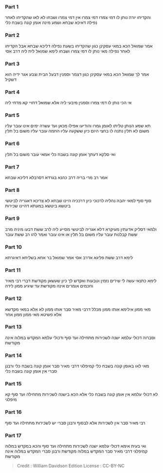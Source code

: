 
### Part 1
והקדיחו יורה נותן לו דמי צמרו דמי צמרו אין דמי צמרו ושבחו לא לאו שהקדיחו לאחר נפילה דאיכא שבחא ושמע מינה אומן קונה בשבח כלי

### Part 2
אמר שמואל הכא במאי עסקינן כגון שהקדיחו בשעת נפילה דליכא שבחא אבל הקדיחו לאחר נפילה מאי נותן לו דמי צמרו ושבחו לימא שמואל לית ליה דרב אסי

### Part 3
אמר לך שמואל הכא במאי עסקינן כגון דצמר וסמנין דבעל הבית וצבע אגר ידיה הוא דשקיל

### Part 4
אי הכי נותן לו דמי צמרו וסמנין מיבעי ליה אלא שמואל דחויי קא מדחי ליה

### Part 5
תא שמע הנותן טליתו לאומן גמרו והודיעו אפילו מכאן ועד עשרה ימים אינו עובר עליו משום לא תלין נתנה לו בחצי היום כיון ששקעה עליו החמה עובר עליו משום בל תלין

### Part 6
ואי סלקא דעתך אומן קונה בשבח כלי אמאי עובר משום בל תלין

### Part 7
אמר רב מרי בריה דרב כהנא בגרדא דסרבלא דליכא שבחא

### Part 8
סוף סוף למאי יהבה נהליה לרכוכי כיון דרככיה היינו שבחא לא צריכא דאגריה לביטשי ביטשא ביטשא במעתא דהיינו שכירות

### Part 9
ולמאי דסליק אדעתין מעיקרא דלא אגריה לביטשי מסייע ליה לרב ששת דבעו מיניה מרב ששת קבלנות עובר עליו משום בל תלין או אינו עובר ואמר להו רב ששת עובר

### Part 10
לימא דרב ששת פליגא אדרב אסי אמר שמואל בר אחא בשליחא דאיגרתא

### Part 11
לימא כתנאי עשה לי שירים נזמין וטבעות ואקדש לך כיון שעשאן מקודשת דברי רבי מאיר וחכמים אומרים אינה מקודשת עד שיגיע ממון לידה

### Part 12
מאי ממון אילימא אותו ממון מכלל דרבי מאיר סבר אותו ממון לא אלא במאי מקדשא אלא פשיטא מאי ממון ממון אחר

### Part 13
וסברוה דכולי עלמא ישנה לשכירות מתחילה ועד סוף ודכולי עלמא המקדש במלוה אינה מקודשת

### Part 14
מאי לאו באומן קונה בשבח כלי קמיפלגי דרבי מאיר סבר אומן קונה בשבח כלי ורבנן סברי אין אומן קונה בשבח כלי

### Part 15
לא דכולי עלמא אין אומן קונה בשבח כלי אלא הכא בישנה לשכירות מתחילה ועד סוף קא מיפלגי

### Part 16
רבי מאיר סבר אין לשכירות אלא לבסוף ורבנן סברי יש לשכירות מתחילה ועד סוף

### Part 17
ואי בעית אימא דכולי עלמא ישנה לשכירות מתחילה ועד סוף והכא במקדש במלוה קמיפלגי דרבי מאיר סבר המקדש במלוה מקודשת ורבנן סברי המקדש במלוה אינה מקודשת

>Credit : William Davidson Edition
>License : CC-BY-NC